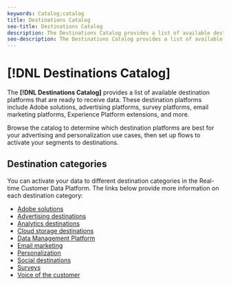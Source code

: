 ```yaml
---
keywords: Catalog;catalog
title: Destinations Catalog
seo-title: Destinations Catalog
description: The Destinations Catalog provides a list of available destinations that are ready to receive data. These destinations include Adobe solutions, advertising platforms, survey platforms, email marketing platforms, and more.
seo-description: The Destinations Catalog provides a list of available destinations that are ready to receive data. These destinations include Adobe solutions, advertising platforms, survey platforms, email marketing platforms, and more.
---
```


# [!DNL Destinations Catalog]

The **[!DNL Destinations Catalog]** provides a list of available destination platforms that are ready to receive data. These destination platforms include Adobe solutions, advertising platforms, survey platforms, email marketing platforms, Experience Platform extensions, and more. 

Browse the catalog to determine which destination platforms are best for your advertising and personalization use cases, then set up flows to activate your segments to destinations.

## Destination categories

You can activate your data to different destination categories in the Real-time Customer Data Platform. The links below provide more information on each destination category:

* [Adobe solutions](/help/rtcdp/destinations/adobe-destinations.md)
* [Advertising destinations](/help/rtcdp/destinations/advertising-destinations.md)
* [Analytics destinations](/help/rtcdp/destinations/analytics-destinations.md)
* [Cloud storage destinations](/help/rtcdp/destinations/cloud-storage-destinations.md)
* [Data Management Platform](/help/rtcdp/destinations/dmp-destinations.md)
* [Email marketing](/help/rtcdp/destinations/email-marketing-destinations.md)
* [Personalization](/help/rtcdp/destinations/personalization-destinations.md)
* [Social destinations](/help/rtcdp/destinations/social-network-destinations.md)
* [Surveys](/help/rtcdp/destinations/survey-destinations.md)
* [Voice of the customer](/help/rtcdp/destinations/voice-of-customer-destinations.md)